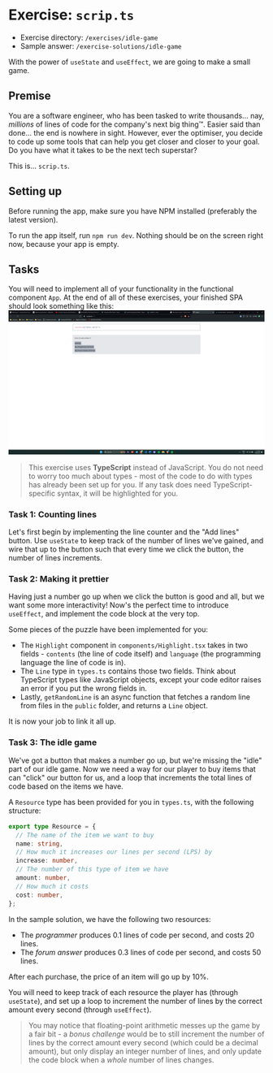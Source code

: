 # Exercise: `scrip.ts`
- Exercise directory: `/exercises/idle-game`
- Sample answer: `/exercise-solutions/idle-game`

With the power of `useState` and `useEffect`, we are going to make a small game.

## Premise

You are a software engineer, who has been tasked to write thousands... nay,
*millions* of lines of code for the company's next big thing™️. Easier said than
done... the end is nowhere in sight. However, ever the optimiser, you decide to
code up some tools that can help you get closer and closer to your goal. Do
you have what it takes to be the next tech superstar?

This is... `scrip.ts`.

## Setting up

Before running the app, make sure you have NPM installed (preferably the latest
version).

To run the app itself, run `npm run dev`. Nothing should be on the screen right
now, because your app is empty.

## Tasks

You will need to implement all of your functionality in the functional component
`App`. At the end of all of these exercises, your finished SPA should look something
like this: ![](images/game.png)

> This exercise uses **TypeScript** instead of JavaScript. You do not need to worry
> too much about types - most of the code to do with types has already been set up
> for you. If any task does need TypeScript-specific syntax, it will be highlighted
> for you.

### Task 1: Counting lines

Let's first begin by implementing the line counter and the "Add lines" button. Use
`useState` to keep track of the number of lines we've gained, and wire that up to
the button such that every time we click the button, the number of lines increments.

### Task 2: Making it prettier

Having just a number go up when we click the button is good and all, but we want
some more interactivity! Now's the perfect time to introduce `useEffect`, and
implement the code block at the very top.

Some pieces of the puzzle have been implemented for you:
- The `Highlight` component in `components/Highlight.tsx` takes in two fields -
  `contents` (the line of code itself) and `language` (the programming language
  the line of code is in).
- The `Line` type in `types.ts` contains those two fields. Think about TypeScript
  types like JavaScript objects, except your code editor raises an error if you
  put the wrong fields in.
- Lastly, `getRandomLine` is an async function that fetches a random line from
  files in the `public` folder, and returns a `Line` object.

It is now your job to link it all up.

### Task 3: The idle game

We've got a button that makes a number go up, but we're missing the "idle" part
of our idle game. Now we need a way for our player to buy items that can "click"
our button for us, and a loop that increments the total lines of code based on
the items we have.

A `Resource` type has been provided for you in `types.ts`, with the following
structure:

```ts
export type Resource = {
  // The name of the item we want to buy
  name: string,
  // How much it increases our lines per second (LPS) by
  increase: number,
  // The number of this type of item we have
  amount: number,
  // How much it costs
  cost: number,
};
```

In the sample solution, we have the following two resources:
- The *programmer* produces 0.1 lines of code per second, and costs 20 lines.
- The *forum answer* produces 0.3 lines of code per second, and costs 50 lines.

After each purchase, the price of an item will go up by 10%.

You will need to keep track of each resource the player has (through `useState`),
and set up a loop to increment the number of lines by the correct amount every second
(through `useEffect`).

> You may notice that floating-point arithmetic messes up the game by a fair bit -
> a *bonus challenge* would be to still increment the number of lines by the correct
> amount every second (which could be a decimal amount), but only display an integer
> number of lines, and only update the code block when a *whole* number of lines
> changes.
